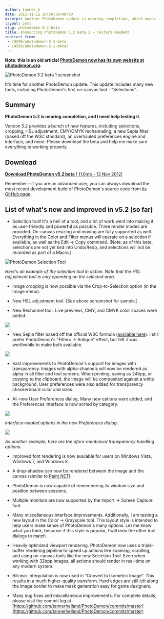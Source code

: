 ```yaml
---
author: tanner_h
date: 2012-11-12 20:50:38+00:00
excerpt: Another PhotoDemon update is nearing completion, which means it's time for you to try and break it.  Download a free copy of PhotoDemon today, give it a spin, and let me know what you think.
layout: post
slug: photodemon-5-2-beta
title: Announcing PhotoDemon 5.2 Beta 1 - Testers Needed!
redirect_from:
 - /4598/photodemon-5-2-beta
 - /4598/photodemon-5-2-beta/
---
```


**Note: this is an old article!  [PhotoDemon now has its own website at photodemon.org](https://photodemon.org).**

![PhotoDemon 5.2 beta 1 screenshot](images/PhotoDemon-_5.2_beta1-600x389.jpg)

It's time for another PhotoDemon update.  This update includes many new tools, including PhotoDemon's first on-canvas tool - "Selections".

## Summary

**PhotoDemon 5.2 is nearing completion, and I need help testing it.**  

Version 5.2 provides a bunch of new features, including selections, cropping, HSL adjustment, CMY/CMYK rechanneling, a new Sepia filter (based off the W3C standard), an overhauled preferences engine and interface, and more.  Please download the beta and help me make sure everything is working properly.

## Download

[**Download PhotoDemon v5.2 beta 1** (1.6mb - 12 Nov 2012)](https://photodemon.org/download/)

Remember - if you are an advanced user, you can always download the most recent development build of PhotoDemon's source code from [its GitHub page](https://github.com/tannerhelland/PhotoDemon).

## List of what's new and improved in v5.2 (so far)

  * Selection tool!  It's a hell of a tool, and a lot of work went into making it as user-friendly and powerful as possible.  Three render modes are provided.  On-canvas resizing and moving are fully supported as well.  Everything in the Color and Filter menus will operate on a selection if available, as well as the Edit -> Copy command.  (Note: as of this beta, selections are not yet tied into Undo/Redo, and selections will not be recorded as part of a Macro.)

![PhotoDemon Selection Tool](images/PhotoDemon_selection_HSL_demo-600x451.jpg)

*Here's an example of the selection tool in action.  Note that the HSL adjustment tool is only operating on the selected area.*

  * Image cropping is now possible via the Crop-to-Selection option (in the Image menu).

  * New HSL adjustment tool.  (See above screenshot for sample.)

  * New Rechannel tool.  Live previews, CMY, and CMYK color spaces were added.

![](images/PhotoDemon_rechannel_tool.jpg)

  * New Sepia filter based off the official W3C formula ([available here](https://dvcs.w3.org/hg/FXTF/raw-file/tip/filters/index.html)).  I still prefer PhotoDemon's "Filters -> Antique" effect, but felt it was worthwhile to make both available.

![](images/fall_scene_sepia-600x450.jpg)

  * Vast improvements to PhotoDemon's support for images with transparency.  Images with alpha-channels will now be rendered as alpha in all filter and tool screens.  When printing, saving as 24bpp, or copying to the clipboard, the image will be composited against a white background.  User preferences were also added for transparency checkerboard color and sizes.

  * All-new User Preferences dialog.  Many new options were added, and the Preferences interface is now sorted by category.

![](images/PhotoDemon_new_Preferences_Dialog.jpg)

*Interface-related options in the new Preferences dialog.*

![](images/PhotoDemon_new_Preferences_Dialog_Transparency.jpg)

*As another example, here are the afore-mentioned transparency handling options.*

  * Improved font rendering is now available for users on Windows Vista, Windows 7, and Windows 8.

  * A drop-shadow can now be rendered between the image and the canvas (similar to [Paint.NET](http://www.getpaint.net/)).

  * PhotoDemon is now capable of remembering its window size and position between sessions.

  * Multiple monitors are now supported by the Import -> Screen Capture tool.

  * Many miscellaneous interface improvements.  Additionally, I am testing a new layout in the Color -> Grayscale tool.  This layout style is intended to help users make sense of PhotoDemon's many options.  Let me know what you think, because if this style is popular, I will redo the other tool dialogs to match.

  * Heavily optimized viewport rendering.  PhotoDemon now uses a triple-buffer rendering pipeline to speed up actions like zooming, scrolling, and using on-canvas tools like the new Selection Tool.  Even when working with 32bpp images, all actions should render in real-time on any modern system.

  * Bilinear interpolation is now used in "Convert to Isometric Image".  This results in a much higher-quality transform.  Hard edges are still left along the image border to make mask generation easy for game designers.

  * Many bug fixes and miscellaneous improvements.  For complete details, please visit the commit log at [https://github.com/tannerhelland/PhotoDemon/commits/master](https://github.com/tannerhelland/PhotoDemon/commits/master)
